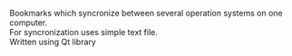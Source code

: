 Bookmarks which syncronize between several operation systems on one computer.  
For syncronization uses simple text file.  
Written using Qt library  
